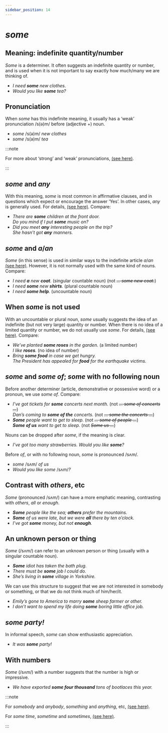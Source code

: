 ```yaml
---
sidebar_position: 14
---
```


# *some*

## Meaning: indefinite quantity/number

*Some* is a determiner. It often suggests an indefinite quantity or number, and is used when it is not important to say exactly how much/many we are thinking of.

- *I need **some** new clothes.*
- *Would you like **some** tea?*

## Pronunciation

When *some* has this indefinite meaning, it usually has a ‘weak’ pronunciation /s(ə)m/ before (adjective +) noun.

- *some* /s(ə)m/ *new clothes*
- *some* /s(ə)m/ *tea*

:::note

For more about ‘strong’ and ‘weak’ pronunciations, [(see here)](./../speech-and-spoken-exchanges/pronunciation-weak-and-strong-forms).

:::

## *some* and *any*

With this meaning, *some* is most common in affirmative clauses, and in questions which expect or encourage the answer ‘Yes’. In other cases, *any* is generally used. For details, [(see here)](./some-and-any-the-main-differences). Compare:

- *There are **some** children at the front door.*  
  *Do you mind if I put **some** music on?*
- *Did you meet **any** interesting people on the trip?*  
  *She hasn’t got **any** manners.*

## *some* and *a*/*an*

*Some* (in this sense) is used in similar ways to the indefinite article *a*/*an* [(see here)](./../determiners-a-an-and-the-my-your-etc-this-that-etc/more-about-a-an). However, it is not normally used with the same kind of nouns. Compare:

- *I need **a** new **coat**.* (singular countable noun) (not *~~… some new coat.~~*)
- *I need **some** new **shirts**.* (plural countable noun)
- *I need **some help**.* (uncountable noun)

## When *some* is not used

With an uncountable or plural noun, *some* usually suggests the idea of an indefinite (but not very large) quantity or number. When there is no idea of a limited quantity or number, we do not usually use *some*. For details, [(see here)](./../determiners-a-an-and-the-my-your-etc-this-that-etc/the-difference-between-some-any-and-no-article). Compare:

- *We’ve planted **some roses** in the garden.* (a limited number)  
  *I like **roses**.* (no idea of number)
- *Bring **some food** in case we get hungry.*  
  *The President has appealed for **food** for the earthquake victims.*

## *some* and *some of*; *some* with no following noun

Before another determiner (article, demonstrative or possessive word) or a pronoun, we use *some of*. Compare:

- *I’ve got tickets for **some** concerts next month.* (not *~~… some of concerts …~~*)  
  *Dan’s coming to **some of the** concerts.* (not *~~… some the concerts …~~*)
- ***Some** people want to get to sleep.* (not *~~… some of people …~~*)  
  ***Some of us** want to get to sleep.* (not *~~Some us …~~*)

Nouns can be dropped after *some*, if the meaning is clear.

- *I’ve got too many strawberries. Would you like **some**?*

Before *of*, or with no following noun, *some* is pronounced /sʌm/.

- *some* /sʌm/ *of us*
- *Would you like some* /sʌm/*?*

## Contrast with *others*, etc

*Some* (pronounced /sʌm/) can have a more emphatic meaning, contrasting with *others*, *all* or *enough*.

- ***Some** people like the sea; **others** prefer the mountains.*
- ***Some** of us were late, but we were **all** there by ten o’clock.*
- *I’ve got **some** money, but not **enough**.*

## An unknown person or thing

*Some* (/sʌm/) can refer to an unknown person or thing (usually with a singular countable noun).

- ***Some** idiot has taken the bath plug.*
- *There must be **some** job I could do.*
- *She’s living in **some** village in Yorkshire.*

We can use this structure to suggest that we are not interested in somebody or something, or that we do not think much of him/her/it.

- *Emily’s gone to America to marry **some** sheep farmer or other.*
- *I don’t want to spend my life doing **some** boring little office job.*

## *some party!*

In informal speech, *some* can show enthusiastic appreciation.

- *It was **some** party!*

## With numbers

*Some* (/sʌm/) with a number suggests that the number is high or impressive.

- *We have exported **some four thousand** tons of bootlaces this year.*

:::note

For *somebody* and *anybody*, *something* and *anything*, etc, [(see here)](./../pronouns/somebody-someone-anybody-anyone-etc).

For *some time*, *sometime* and *sometimes*, [(see here)](./../../vocabulary/word-problems-from-a-to-z/some-time-sometime-and-sometimes).

:::
